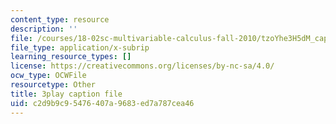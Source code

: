 ```yaml
---
content_type: resource
description: ''
file: /courses/18-02sc-multivariable-calculus-fall-2010/tzoYhe3H5dM_captions.vtt
file_type: application/x-subrip
learning_resource_types: []
license: https://creativecommons.org/licenses/by-nc-sa/4.0/
ocw_type: OCWFile
resourcetype: Other
title: 3play caption file
uid: c2d9b9c9-5476-407a-9683-ed7a787cea46
---
```

